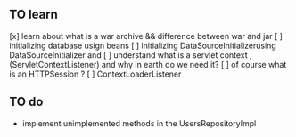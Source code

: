 


## TO learn
[x] learn about what is a war archive && difference between war and jar
[ ] initializing database usign beans
[ ] initializing DataSourceInitializerusing DataSourceInitializer and 
[ ] understand what is a servlet context , (ServletContextListener) and why in earth do we need it?
[ ] of course what is an HTTPSession ?
[ ] ContextLoaderListener  

## TO do 
- implement unimplemented methods in the UsersRepositoryImpl
